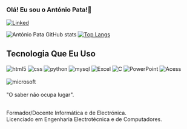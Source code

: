 ### Olá! Eu sou o António Pata!👊

[![Linked](https://img.shields.io/badge/LinkedIn-0077B5?style=for-the-badge&logo=linkedin&logoColor=white)](https://www.linkedin.com/in/ant%C3%B3nio-pata-857006175/)

![António Pata GitHub stats](https://github-readme-stats.vercel.app/api?username=APata7&show_icons=true&theme=dracula)
[![Top Langs](https://github-readme-stats.vercel.app/api/top-langs/?username=APata7)](https://github.com/anuraghazra/github-readme-stats)

## Tecnologia Que Eu Uso

<div style="display: inline_block">
<img alt="html5" align="center" src="https://img.shields.io/badge/HTML5-E34F26?style=for-the-badge&logo=html5&logoColor=white">
<img alt="css" align="center" src="https://img.shields.io/badge/CSS-239120?&style=for-the-badge&logo=css3&logoColor=white">
<img alt="python" align="center" src="https://img.shields.io/badge/Python-3776AB?style=for-the-badge&logo=python&logoColor=white">
<img alt="mysql" align="center" src="https://img.shields.io/badge/MySQL-00000F?style=for-the-badge&logo=mysql&logoColor=white">
<img alt="Excel" align="center" src="https://img.shields.io/badge/Microsoft_Excel-217346?style=for-the-badge&logo=microsoft-excel&logoColor=white">
<img alt="C" align="center" src="https://img.shields.io/badge/C%2B%2B-00599C?style=for-the-badge&logo=c%2B%2B&logoColor=white">
<img alt="PowerPoint" align="center" src="https://img.shields.io/badge/Microsoft_PowerPoint-B7472A?style=for-the-badge&logo=microsoft-powerpoint&logoColor=white">
<img alt="Acess" align="center" src="https://img.shields.io/badge/Microsoft_Access-A4373A?style=for-the-badge&logo=microsoft-access&logoColor=white"><br/><br>
<img alt="microsoft" align="center" src="https://img.shields.io/badge/Microsoft_Office-D83B01?style=for-the-badge&logo=microsoft-office&logoColor=white">
</div><br/>
"O saber não ocupa lugar". <br/><br/>

Formador/Docente Informática e de Electrónica.<br/>
Licenciado em Engenharia Electrotécnica e de Computadores.

